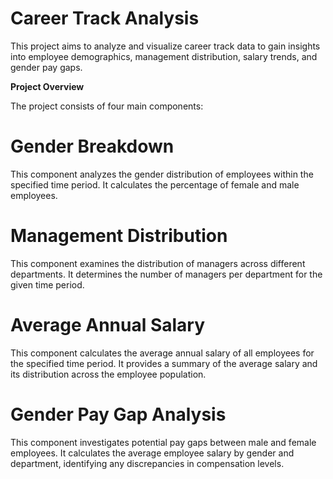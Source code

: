 # Career Track Analysis

This project aims to analyze and visualize career track data to gain insights into employee demographics, management distribution, salary trends, and gender pay gaps.



**Project Overview**

The project consists of four main components:

# Gender Breakdown

This component analyzes the gender distribution of employees within the specified time period. It calculates the percentage of female and male employees.

# Management Distribution

This component examines the distribution of managers across different departments. It determines the number of managers per department for the given time period.

# Average Annual Salary

This component calculates the average annual salary of all employees for the specified time period. It provides a summary of the average salary and its distribution across the employee population.

# Gender Pay Gap Analysis

This component investigates potential pay gaps between male and female employees. It calculates the average employee salary by gender and department, identifying any discrepancies in compensation levels.
